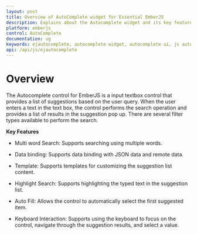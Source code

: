 ```yaml
---
layout: post
title: Overview of AutoComplete widget for Essential EmberJS 
description: Explains about the Autocomplete widget and its key features
platform: emberjs
control: AutoComplete
documentation: ug
keywords: ejautocomplete, autocomplete widget, autocomplete ui, js autocomplete, jquery autocomplete, web autocomplete, ej autocomplete, essential javascript autocomplete, essential emberjs autocomplete,
api: /api/js/ejautocomplete
---
```


# Overview

The Autocomplete control for EmberJS is a input textbox control that provides a list of suggestions based on the user query. When the user enters a text in the text box, the control performs the search operation and provides a list of results in the suggestion pop up. There are several filter types available to perform the search.

**Key Features**

* Multi word Search: Supports searching using multiple words. 

* Data binding: Supports data binding with JSON data and remote data.

* Template: Supports templates for customizing the suggestion list content.

* Highlight Search: Supports highlighting the typed text in the suggestion list.

* Auto Fill: Allows the control to automatically select the first suggested item.

* Keyboard Interaction: Supports using the keyboard to focus on the control, navigate through the suggestion results, and select a value.


